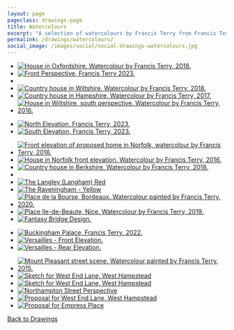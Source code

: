 ```yaml
---
layout: page
pageclass: drawings-page
title: Watercolours
excerpt: "A selection of watercolours by Francis Terry from Francis Terry and Associates architects. Subjects include houses in Berkshire, Hampshire, Norfolk, Oxfordshire and Wiltshire among others."
permalink: /drawings/watercolours/
social_image: /images/social/social-drawings-watercolours.jpg
---
```


<ul class="list">

<li class="third">
<a class="fancybox" rel="group" href="/images/drawings/house-in-oxfordshire.jpg" title="House in Oxfordshire. Watercolour by Francis Terry, 2018.">
<img class="lazy" src="/images/drawings/thumbs/house-in-oxfordshire.jpg" alt="House in Oxfordshire. Watercolour by Francis Terry, 2018." />
</a>
</li>

<li class="third">
<a class="fancybox" rel="group" href="/images/drawings/231123_front_perspective.jpg" title="Front Perspective, Francis Terry 2023.">
<img class="lazy" src="/images/drawings/thumbs/231123_front_perspective.jpg" alt="Front Perspective, Francis Terry 2023." />
</a>
</li>

<li class="third">
<a class="fancybox" rel="group" href="/images/drawings/2019-04-26-02.jpg">
<img class="lazy" src="/images/drawings/thumbs/2019-04-26-02.jpg" alt="" />
</a>
</li>

<li class="third">
<a class="fancybox" rel="group" href="/images/news/2018/06/watercolour.jpg" title="Country house in Wiltshire. Watercolour by Francis Terry, 2018.">
<img class="lazy" src="/images/drawings/thumbs/watercolour.jpg" alt="Country house in Wiltshire. Watercolour by Francis Terry, 2018." />
</a>
</li>

<li class="third">
<a class="fancybox" rel="group" href="/images/news/2018/04/weild-wood-estate-main-house-watercolour.jpg" title="Country house in Hampshire. Watercolour by Francis Terry, 2017.">
<img class="lazy" src="/images/drawings/thumbs/weild-wood-estate-main-house-watercolour.jpg" alt="Country house in Hampshire. Watercolour by Francis Terry, 2017." />
</a>
</li>

<li class="third">
<a class="fancybox" rel="group" href="/images/drawings/unnamedpainting1.jpg" title="House in Wiltshire, south perspective. Watercolour by Francis Terry, 2016.">
<img class="lazy" src="/images/drawings/thumbs/unnamedpainting1.jpg" alt="House in Wiltshire, south perspective. Watercolour by Francis Terry, 2016." />
</a>
</li>

</ul><ul class="list">

<li class="full">
<a class="fancybox" rel="group" href="/images/drawings/231123-north-elevation.jpg" title="North Elevation, Francis Terry, 2023.">
<img class="lazy" src="/images/drawings/thumbs/231123-north-elevation-B.jpg" alt="North Elevation, Francis Terry, 2023." />
</a>
</li>

<li class="full">
<a class="fancybox" rel="group" href="/images/drawings/231123-south-elevation.jpg" title="South Elevation, Francis Terry, 2023.">
<img class="lazy" src="/images/drawings/thumbs/231123-south-elevation.jpg" alt="South Elevation, Francis Terry, 2023." />
</a>
</li>

</ul><ul class="list">

<li class="third">
<a class="fancybox" rel="group" href="/images/drawings/house-in-norfolk-00.jpg" title="Front elevation of proposed home in Norfolk, watercolour by Francis Terry, 2016.">
<img class="lazy" src="/images/drawings/thumbs/house-in-norfolk-00.jpg" alt="Front elevation of proposed home in Norfolk, watercolour by Francis Terry, 2016." />
</a>
</li>

<li class="third">
<a class="fancybox" rel="group" href="/images/drawings/house-in-norfolk-03.jpg" title="House in Norfolk front elevation. Watercolour by Francis Terry, 2016.">
<img class="lazy" src="/images/drawings/thumbs/house-in-norfolk-03.jpg" alt="House in Norfolk front elevation. Watercolour by Francis Terry, 2016." />
</a>
</li>

<li class="third">
<a class="fancybox" rel="group" href="/images/news/2019/04/2019-04-08.jpg" title="Country house in Berkshire. Watercolour by Francis Terry, 2018.">
<img class="lazy" src="/images/drawings/thumbs/2019-04-08.jpg" alt="Country house in Berkshire. Watercolour by Francis Terry, 2018." />
</a>
</li>

<li class="third">
<a class="fancybox" rel="group" href="/images/drawings/2019-04-26-01.jpg">
<img class="lazy" src="/images/drawings/thumbs/2019-04-26-01.jpg" alt="" />
</a>
</li>

<li class="third">
<a class="fancybox" rel="group" href="/images/drawings/langley.jpg" title="The Langley (Langham) Red">
<img class="lazy" src="/images/drawings/thumbs/langley.jpg" alt="The Langley (Langham) Red" />
</a>
</li>

<li class="third">
<a class="fancybox" rel="group" href="/images/drawings/raveningham.jpg" title="The Raveningham - Yellow">
<img class="lazy" src="/images/drawings/thumbs/raveningham.jpg" alt="The Raveningham - Yellow" />
</a>
</li>

<li class="third">
<a class="fancybox" rel="group" href="/images/drawings/place-de-la-bourse-bordeaux.jpg" title="Place de la Bourse, Bordeaux. Watercolour painted by Francis Terry, 2020.">
<img class="lazy" src="/images/drawings/thumbs/place-de-la-bourse-bordeaux.jpg" alt="Place de la Bourse, Bordeaux. Watercolour painted by Francis Terry, 2020." />
</a>
</li>

<li class="third">
<a class="fancybox" rel="group" href="/images/drawings/20190601.jpg" title="Place lle-de-Beaute, Nice. Watercolour by Francis Terry, 2019.">
<img class="lazy" src="/images/drawings/thumbs/20190601.jpg" alt="Place lle-de-Beaute, Nice. Watercolour by Francis Terry, 2019." />
</a>
</li>

<li class="third">
<a class="fancybox" rel="group" href="/images/drawings/fantasy-bridge-design.jpg" title="Fantasy Bridge Design.">
<img class="lazy" src="/images/drawings/thumbs/fantasy-bridge-design.jpg" alt="Fantasy Bridge Design." />
</a>
</li>

</ul><ul class="list">

<li class="full">
<a class="fancybox" rel="group" href="/images/drawings/buckingham-palace-2022.jpg" title="Buckingham Palace, Francis Terry, 2022.">
<img class="lazy" src="/images/drawings/thumbs/buckingham-palace-2022.jpg" alt="Buckingham Palace, Francis Terry, 2022." />
</a>
</li>

<li class="full">
<a class="fancybox" rel="group" href="/images/drawings/v05.jpg">
<img class="lazy" src="/images/drawings/thumbs/v05.jpg" alt="Versailles - Front Elevation." />
</a>
</li>

<li class="full">
<a class="fancybox" rel="group" href="/images/drawings/v06.jpg">
<img class="lazy" src="/images/drawings/thumbs/v06.jpg" alt="Versailles - Rear Elevation." />
</a>
</li>

</ul><ul class="list">

<li class="third">
<a class="fancybox" rel="group" href="/images/drawings/mount_pleasant_2.jpg" title="Mount Pleasant street scene. Watercolour painted by Francis Terry, 2015.">
<img class="lazy" src="/images/drawings/thumbs/mount_pleasant_2.jpg" alt="Mount Pleasant street scene. Watercolour painted by Francis Terry, 2015." />
</a>
</li>

<li class="third">
<a class="fancybox" rel="group" href="/images/drawings/mount_pleasant_2.jpg" title="Mount Pleasant street scene. Watercolour painted by Francis Terry, 2015.">
<img class="lazy" src="/images/drawings/thumbs/mount_pleasant_1.jpg" alt="Sketch for West End Lane, West Hampstead" title="Mount Pleasant street scene. Watercolour painted by Francis Terry, 2015." />
</a>
</li>

<li class="third">
<a class="fancybox" rel="group" href="/images/news/2020/01/15.jpg" title="Sketch for West End Lane, West Hampstead.">
<img class="lazy" src="/images/news/2020/01/thumbs/15d.jpg" alt="Sketch for West End Lane, West Hampstead" title="Sketch for West End Lane, West Hampstead." />
</a>
</li>
	
<li class="third">
<a class="fancybox" rel="group" href="/images/news/2020/01/09.jpg" title="Northampton Street Perspective">
<img class="lazy" src="/images/news/2020/01/thumbs/09d.jpg" alt="Northampton Street Perspective" title="Northampton Street Perspective" />
</a>
</li>
	
<li class="third">
<a class="fancybox" rel="group" href="/images/news/2020/01/06.jpg" title="Proposal for West End Lane, West Hampstead">
<img class="lazy" src="/images/news/2020/01/thumbs/06d.jpg" alt="Proposal for West End Lane, West Hampstead" title="Proposal for West End Lane, West Hampstead" />
</a>
</li>

<li class="third">
<a class="fancybox" rel="group" href="/images/news/2020/01/16.jpg" title="Proposal for Empress Place">
<img class="lazy" src="/images/news/2020/01/thumbs/16d.jpg" alt="Proposal for Empress Place" title="Proposal for Empress Place" />
</a>
</li>

<!--<li class="third">
<a class="fancybox" rel="group" href="/images/news/2020/01/12.jpg" title="Red brick terraced house">
<img class="lazy" src="/images/news/2020/01/thumbs/12d.jpg" alt="Red brick terraced house" title="Red brick terraced house" />
</a>
</li>

<li class="third">
<a class="fancybox" rel="group" href="/images/news/2020/01/14.jpg" title="Ionic Portico">
<img class="lazy" src="/images/news/2020/01/thumbs/14d.jpg" alt="Ionic Portico" title="Ionic Portico" />
</a>
</li>

<li class="third">
<a class="fancybox" rel="group" href="/images/news/2020/01/13.jpg" title="London Stock brick terraced house">
<img class="lazy" src="/images/news/2020/01/thumbs/13d.jpg" alt="London Stock brick terraced house" title="London Stock brick terraced house" />
</a>
</li>

<li class="third">
<a class="fancybox" rel="group" href="/images/news/2020/01/03.jpg" title="Portico Sketch">
<img class="lazy" src="/images/news/2020/01/thumbs/03d.jpg" alt="Portico Sketch" title="Portico Sketch" />
</a>
</li>

<li class="third">
<a class="fancybox" rel="group" href="/images/drawings/20190215.jpg" title="Proposed alterations to the Sutton Estate, Chelsea by Francis Terry, 2018.">
<img class="lazy" src="/images/drawings/thumbs/20190215.jpg" alt="Proposed alterations to the Sutton Estate, Chelsea by Francis Terry, 2018." />
</a>
</li>

<li class="third">
<a class="fancybox" rel="group" href="/images/news/2020/01/02.jpg" title="Proposal for Broadway, Wimbledon">
<img class="lazy" src="/images/news/2020/01/thumbs/02d.jpg" alt="Proposal for Broadway, Wimbledon" title="Proposal for Broadway, Wimbledon" />
</a>
</li>

<li class="third">
<a class="fancybox" rel="group" href="/images/news/2020/01/11.jpg" title="Mount Pleasant Elevation">
<img class="lazy" src="/images/news/2020/01/thumbs/11d.jpg" alt="Mount Pleasant Elevation" title="Mount Pleasant Elevation" />
</a>
</li>

<li class="third">
<a class="fancybox" rel="group" href="/images/news/2020/01/19.jpg" title="Proposal for West Hampstead seen from Railway">
<img class="lazy" src="/images/news/2020/01/thumbs/19d.jpg" alt="Proposal for West Hampstead seen from Railway" title="Proposal for West Hampstead seen from Railway" />
</a>
</li>

<li class="third">
<a class="fancybox" rel="group" href="/images/news/2020/01/20.jpg" title="Street View, West London Proposal">
<img class="lazy" src="/images/news/2020/01/thumbs/20d.jpg" alt="Street View, West London Proposal" title="Street View, West London Proposal" />
</a>
</li>

<li class="third">
<a class="fancybox" rel="group" href="/images/news/2020/01/21.jpg" title="Street Elevation, West London Proposal">
<img class="lazy" src="/images/news/2020/01/thumbs/21d.jpg" alt="Street Elevation, West London Proposal" title="Street Elevation, West London Proposal" />
</a>
</li>-->

</ul>

<p><a href="/drawings/" class="button" alt="Sketches">Back to Drawings</a></p>